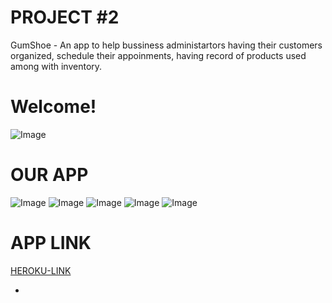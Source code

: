 # PROJECT #2

GumShoe - An app to help bussiness administartors having their customers organized, schedule their appoinments, having record of products used among with inventory.

# Welcome!

![Image]( )

# OUR APP

![Image]( )
![Image]( )
![Image]( )
![Image]( )
![Image]( )



# APP LINK

[HEROKU-LINK](https://evening-badlands-50066.herokuapp.com/)

*

